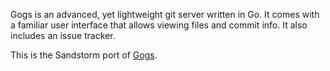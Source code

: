Gogs is an advanced, yet lightweight git server written in Go. It comes with a familiar user interface that allows viewing files and commit info. It also includes an issue tracker.

This is the Sandstorm port of [Gogs](http://gogs.io).
